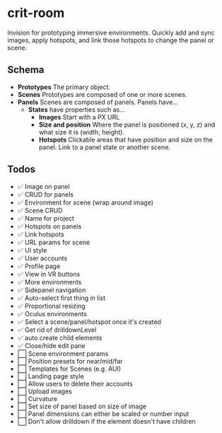 # crit-room

Invision for prototyping immersive environments. Quickly add and sync images, apply hotspots, and link those hotspots to change the panel or scene.

## Schema

- **Prototypes** The primary object.
- **Scenes** Prototypes are composed of one or more scenes.
- **Panels** Scenes are composed of panels. Panels have...
  - **States** have properties such as...
    - **Images** Start with a PX URL
    - **Size and position** Where the panel is positioned (x, y, z) and what size it is (width, height).
    - **Hotspots** Clickable areas that have position and size on the panel. Link to a panel state or another scene.

## Todos

- ✅ Image on panel
- ✅ CRUD for panels
- ✅ Environment for scene (wrap around image)
- ✅ Scene CRUD
- ✅ Name for project
- ✅ Hotspots on panels
- ✅ Link hotspots
- ✅ URL params for scene
- ✅ UI style
- ✅ User accounts
- ✅ Profile page
- ✅ View in VR buttons
- ✅ More environments
- ✅ Sidepanel navigation
- ✅ Auto-select first thing in list
- ✅ Proportional resizing
- ✅ Oculus environments
- ✅ Select a scene/panel/hotspot once it's created
- ✅ Get rid of drilldownLevel
- ✅ auto create child elements
- ✅ Close/hide edit pane
- ⬜️ Scene environment params
- ⬜️ Position presets for near/mid/far
- ⬜️ Templates for Scenes (e.g. AUI)
- ⬜️ Landing page style
- ⬜️ Allow users to delete their accounts
- ⬜️ Upload images
- ⬜️ Curvature
- ⬜️ Set size of panel based on size of image
- ⬜️ Panel dimensions can either be scaled or number input
- ⬜️ Don't allow drilldown if the element doesn't have children
